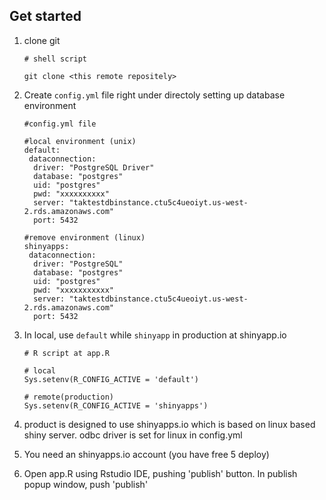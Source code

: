 ## Get started

1. clone git
   ```
   # shell script
   
   git clone <this remote repositely>
   ```

1. Create `config.yml` file right under directoly setting up database environment
   ```
   #config.yml file
   
   #local environment (unix)
   default:
    dataconnection:
     driver: "PostgreSQL Driver"
     database: "postgres"
     uid: "postgres"
     pwd: "xxxxxxxxxx"
     server: "taktestdbinstance.ctu5c4ueoiyt.us-west-2.rds.amazonaws.com"
     port: 5432
   
   #remove environment (linux)
   shinyapps:
    dataconnection:
     driver: "PostgreSQL"
     database: "postgres"
     uid: "postgres"
     pwd: "xxxxxxxxxxx"
     server: "taktestdbinstance.ctu5c4ueoiyt.us-west-2.rds.amazonaws.com"
     port: 5432
   ```

1. In local, use `default` while `shinyapp` in production at shinyapp.io
   ```
   # R script at app.R
   
   # local
   Sys.setenv(R_CONFIG_ACTIVE = 'default')
   
   # remote(production)
   Sys.setenv(R_CONFIG_ACTIVE = 'shinyapps')
   ```

1. product is designed to use shinyapps.io which is based on linux based shiny server. odbc driver is set for linux in config.yml

1. You need an shinyapps.io account (you have free 5 deploy)

1. Open app.R using Rstudio IDE, pushing 'publish' button. In publish popup window, push 'publish'

